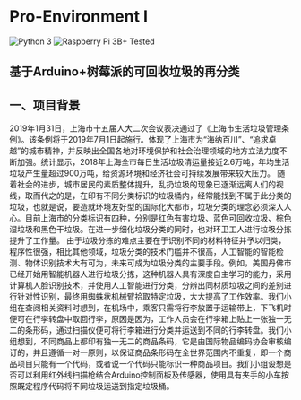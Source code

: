 # Pro-Environment I
![Python 3](https://img.shields.io/badge/Python-3-3776AB.svg?logo=python) ![Raspberry Pi 3B+ Tested](https://img.shields.io/badge/Raspberry%20Pi-3B%2B-C51A4A.svg?logo=raspberry-pi)
## 基于Arduino+树莓派的**可回收垃圾的再分类**
## 一、项目背景
2019年1月31日，上海市十五届人大二次会议表决通过了《上海市生活垃圾管理条例》。该条例将于2019年7月1日起施行。体现了上海市为“海纳百川”、“追求卓越”的城市精神，并反映出全国各地对环境保护和社会治理领域的地方立法力度不断加强。统计显示，2018年上海全市每日生活垃圾清运量接近2.6万吨，年均生活垃圾产生量超过900万吨，给资源环境和经济社会可持续发展带来较大压力。
随着社会的进步，城市居民的素质整体提升，乱扔垃圾的现象已逐渐远离人们的视线，取而代之的是，在印有不同分类标识的垃圾桶内，经常能找到不属于此分类的垃圾，也就是说，要造就环境友好型的国际化大都市，垃圾分类的理念必须深入人心。目前上海市的分类标识有四种，分别是红色有害垃圾、蓝色可回收垃圾、棕色湿垃圾和黑色干垃圾。在进一步细化垃圾分类的同时，也对环卫工人进行垃圾分拣提升了工作量。
由于垃圾分拣的难点主要在于识别不同的材料特征并予以归类，程序性很强，相比其他领域，垃圾分类的技术门槛并不很高，人工智能的智能检测、物体识别技术大有可为，未来可成为垃圾分类的主要手段。例如，美国丹佛市已经开始用智能机器人进行垃圾分拣，这种机器人具有深度自主学习的能力，采用计算机人脸识别技术，并使用人工智能进行分类，分辨出同材质垃圾之间的差别进行针对性识别，最终用蜘蛛状机械臂拾取特定垃圾，大大提高了工作效率。我们小组在查阅相关资料时想到，在机场中，乘客只需将行李放置于运输带上，下飞机时便可在行李转盘中取回行李，原因是因为，工作人员会在行李箱上贴上一张独一无二的条形码，通过扫描仪便可将行李箱进行分类并运送到不同的行李转盘。我们小组想到，不同商品上都印有独一无二的商品条码，它是由国际物品编码协会审核编订的，并且遵循一对一原则，以保证商品条形码在全世界范围内不重复，即一个商品项目只能有一个代码，或者说一个代码只能标识一种商品项目。我们小组设想是否可以利用红外线扫描枪结合Arduino控制面板及传感器，使用具有夹手的小车按照既定程序代码将不同垃圾运送到指定垃圾桶。

